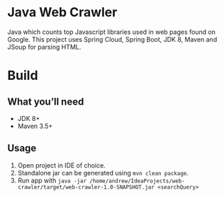 # Java Web Crawler
Java which counts top Javascript libraries used in web pages found on Google.
This project uses Spring Cloud, Spring Boot, JDK 8, Maven and JSoup for parsing HTML.

# Build
## What you’ll need
* JDK 8+
* Maven 3.5+

## Usage
1. Open project in IDE of choice. 
2. Standalone jar can be generated using `mvn clean package`. 
3. Run app with `java -jar /home/andrew/IdeaProjects/web-crawler/target/web-crawler-1.0-SNAPSHOT.jar <searchQuery>`

